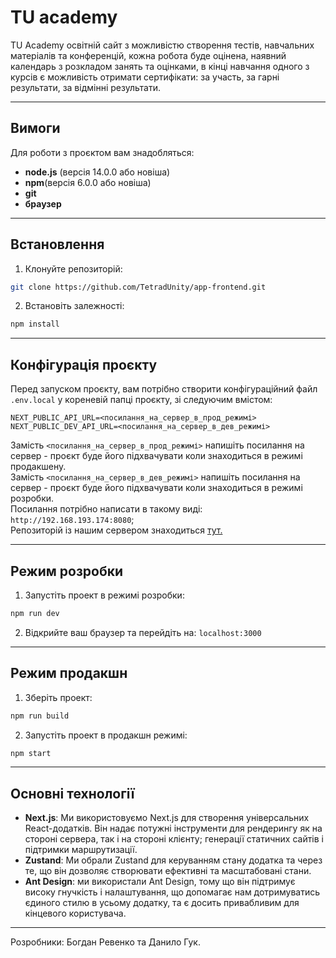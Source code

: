 # TU academy
TU Academy освітній сайт з можливістю створення тестів, навчальних матеріалів та конференцій, кожна робота буде оцінена, наявний календарь з розкладом занять та оцінками, в кінці навчання одного з курсів є можливість отримати сертифікати: за участь, за гарні результати, за відмінні результати.

---
## Вимоги 
Для роботи з проєктом вам знадобляться:
* **node.js** (версія 14.0.0 або новіша)
* **npm**(версія 6.0.0 або новіша)
* **git**
* **браузер**

--- 
## Встановлення
1. Клонуйте репозиторій:
```bash
git clone https://github.com/TetradUnity/app-frontend.git
```
2. Встановіть залежності:
```bash
npm install
```
---
## Конфігурація проєкту
Перед запуском проєкту, вам потрібно створити конфігураційний файл `.env.local` у кореневій папці проєкту, зі следуючим вмістом:
```env
NEXT_PUBLIC_API_URL=<посилання_на_сервер_в_прод_режимі>
NEXT_PUBLIC_DEV_API_URL=<посилання_на_сервер_в_дев_режимі>
```
Замість `<посилання_на_сервер_в_прод_режимі>` напишіть посилання на сервер - проєкт буде його підхвачувати коли знаходиться в режимі продакшену.\
Замість `<посилання_на_сервер_в_дев_режимі>` напишіть посилання на сервер - проєкт буде його підхвачувати коли знаходиться в режимі розробки.\
Посилання потрібно написати в такому виді: `http://192.168.193.174:8080`;\
Репозиторій із нашим сервером знаходиться [тут.](https://github.com/TetradUnity/backend)

---
## Режим розробки
1. Запустіть проект в режимі розробки:
```bash
npm run dev
```
2. Відкрийте ваш браузер та перейдіть на: `localhost:3000`

---
## Режим продакшн
1. Зберіть проект:
```bash
npm run build
```
2. Запустіть проект в продакшн режимі:
```bash
npm start
```

---
## Основні технології
* **Next.js**: Ми використовуємо Next.js для створення універсальних React-додатків. Він надає потужні інструменти для рендерингу як на стороні сервера, так і на стороні клієнту; генерації статичних сайтів і підтримки маршрутизації.
* **Zustand**: Ми обрали Zustand для керуванням стану додатка та через те, що він дозволяє створювати ефективні та масштабовані стани.
* **Ant Design**: ми використали Ant Design, тому що він підтримує високу гнучкість і налаштування, що допомагає нам дотримуватись єдиного стилю в усьому додатку, та є досить привабливим для кінцевого користувача.

---
Розробники: Богдан Ревенко та Данило Гук.